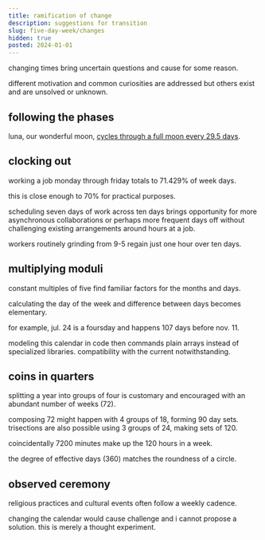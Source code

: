 ```yaml
---
title: ramification of change
description: suggestions for transition
slug: five-day-week/changes
hidden: true
posted: 2024-01-01
---
```


changing times bring uncertain questions and cause for some reason.

different motivation and common curiosities are addressed but others exist and
are unsolved or unknown.

## following the phases

luna, our wonderful moon, [cycles through a full moon every 29.5 days][moon].

## clocking out

working a job monday through friday totals to 71.429% of week days.

this is close enough to 70% for practical purposes.

scheduling seven days of work across ten days brings opportunity for more
asynchronous collaborations or perhaps more frequent days off without
challenging existing arrangements around hours at a job.

workers routinely grinding from 9-5 regain just one hour over ten days.

## multiplying moduli

constant multiples of five find familiar factors for the months and days.

calculating the day of the week and difference between days becomes elementary.

for example, jul. 24 is a foursday and happens 107 days before nov. 11.

modeling this calendar in code then commands plain arrays instead of specialized
libraries. compatibility with the current notwithstanding.

## coins in quarters

splitting a year into groups of four is customary and encouraged with an
abundant number of weeks (72).

composing 72 might happen with 4 groups of 18, forming 90 day sets. trisections
are also possible using 3 groups of 24, making sets of 120.

coincidentally 7200 minutes make up the 120 hours in a week.

the degree of effective days (360) matches the roundness of a circle.

## observed ceremony

religious practices and cultural events often follow a weekly cadence.

changing the calendar would cause challenge and i cannot propose a solution.
this is merely a thought experiment.

[moon]: https://www.iop.org/explore-physics/moon/phases-and-orbits-moon
